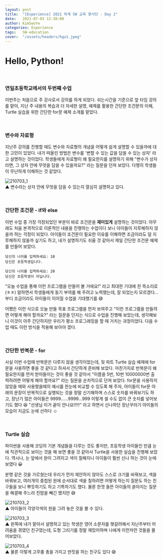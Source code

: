 ```yaml
---
layout: post
title:  "[Experience] 2021 하계 SW 교육 봉사단 - Day 2"
date:   2021-07-03 12:30:00
author: KimSeoYe
categories: Experience
tags:   SW-education
cover:  "/assets/headers/hgu1.jpeg"
---
```

# Hello, Python!

<br>

### 연일초등학교에서의 두번째 수업

이번주는 처음으로 주 강사로서 강의를 하게 되었다. 쉬는시간을 기준으로 앞 타임 강의를 맡아, 지난 주 내용의 복습과 더 자세한 설명, 예제를 활용한 간단한 조건문의 이해, Turtle 실습을 위한 간단한 for문 예제 소개를 맡았다.

<br>

### 변수와 자료형

지난주 강의를 진행할 때도 변수와 자료형의 개념을 어떻게 쉽게 설명할 수 있을까에 대한 고민이 있었다. 내가 떠올린 방법은 변수를 '변할 수 있는 값을 담을 수 있는 상자' 라고 설명하는 것이었다. 학생들에게 자료형이 왜 필요한지를 설명하기 위해 "변수가 상자라면, 그 상자 안에 무엇을 담을 수 있을까요?" 라는 질문을 던져 보았다. 다행히 학생들이 무난하게 이해하는 것 같았다.

![210703_1](https://drive.google.com/uc?id=1-0Zcschp6_paAhpOQQdNE1hHz_HSc1Lz)<br>
▲ 변수라는 상자 안에 무엇을 담을 수 있는지 열심히 설명하고 있다.


<br>

### 간단한 조건문 - if와 else

이번 수업 중 가장 걱정되었던 부분이 바로 조건문을 **재미있게** 설명하는 것이었다. 아무래도 처음 본격적으로 이론적인 내용을 진행하는 수업이다 보니 아이들이 지루해하지 않을까 하는 걱정이 되었다. 아이들이 조건문이 필요한 이유를 이해하면 조금이라도 덜 지루해하지 않을까 싶기도 하고, 내가 설명하기도 쉬울 것 같아서 제일 간단한 조건문 예제를 만들어 보았다. 


```
당신의 나이를 입력하세요: 10
당신은 초등학생입니다.

당신의 나이를 입력하세요: 20
당신은 초등학생이 아닙니다.
```


"오늘 수업을 통해 이런 프로그램을 만들어 볼 거에요!" 라고 최대한 기대에 찬 목소리로(ㅎㅎ) 말하면서 학생들에게 동기 부여를 해 주려고 노력했는데, 잘 되었는지 모르겠다... 부디 조금이라도 아이들이 이어질 수업을 기대했기를 😅


어쨌든 이런 식으로 오늘 만들 목표 프로그램을 먼저 보여주고 "이런 프로그램을 만들려면 어떻게 해야 할까요?" 라는 질문을 던지는 식으로 수업을 진행해 보았는데, 생각해보니 이것이 아주 간단하지만 우리가 평소 프로그래밍을 할 때 거치는 과정이었다. 다음 수업 때도 이런 방식을 적용해 보아야 겠다.

<br>

### 간단한 반복문 - for

사실 이번 수업때 반복문은 다루지 않을 생각이었는데, 뒷 파트 Turtle 실습 예제에 for문을 사용하면 좋을 것 같다고 하셔서 간단하게 준비해 보았다. 마찬가지로 반복문이 왜 필요한지를 먼저 받아들이는 것이 좋을 것 같아서 "이름을 5번, 10번 10000000번 출력하려면 어떻게 해야 할까요?" 라는 질문을 순차적으로 던져 보았다. for문을 사용하지 않았을 때와 사용했을때의 예시를 한눈에 비교할 수 있도록 해 주자, 아이들이 for문 아래의 문장이 반복적으로 실행되는 것을 정말 신기해하며 스스로 숫자를 바꿔보기도 하고, 장난기 많은 아이들은 9999......9999...999 이렇게 셀 수도 없이 큰 숫자를 넣어보기도 했다 😆 "선생님 이거 끝이 안나요!!!!!" 라고 하면서 신나하던 장난꾸러기 아이들의 모습이 지금도 눈에 선하다 ☺️

<br>

### Turtle 실습
파이썬을 사용해 코딩의 기본 개념들을 다루는 것도 좋지만, 초등학생 아이들인 만큼 눈에 직관적으로 보이는 것을 해 보면 좋을 것 같아서 Turtle을 사용한 실습을 진행해 보았다. 역시나, 눈 앞에서 원이 그려지고 색이 칠해지니 아이들이 훨씬 신나 하는 것이 눈에 보였다 😀 

분명 같은 것을 가르쳤는데 우리가 먼저 제안하지 않아도 스스로 크기를 바꿔보고, 색을 바꿔보고, 여러개의 중첩된 원에 순서대로 색을 칠하려면 어떻게 하는지 질문도 하는 친구들을 보니 뿌듯하기도 하고 기특하기도 했다. 물론 한껏 들뜬 아이들의 쏟아지는 질문을 해결해 주느라 진땀을 빼긴 했지만 😅

![210703_2](https://drive.google.com/uc?id=1NXG03FQig8UfL8Oks2nxO5neg9IVJuaD)<br>
▲ 아이들이 각양각색의 원을 그려 놓은 것을 볼 수 있다.<br>

![210703_3](https://drive.google.com/uc?id=1ZEVP6SO5UszJD4-1jCw5SRh0sOTBW3Nw)<br>
▲ 왼쪽에 내가 맡아서 설명하고 있는 학생은 영어 소문자를 헷갈려해서 지난주부터 어려움을 겪였던 친구였는데, 도형 그리기를 정말 재밌어하며 나에게 이런저런 것들을 물어보았다.<br>

![210703_4](https://drive.google.com/uc?id=1pLxXeDjo12rhUR43Vjx5d4K0GheoHBXx)<br>
▲ 물론 이렇게 고무줄 총을 가지고 딴짓을 하는 친구도 있다 😅<br>